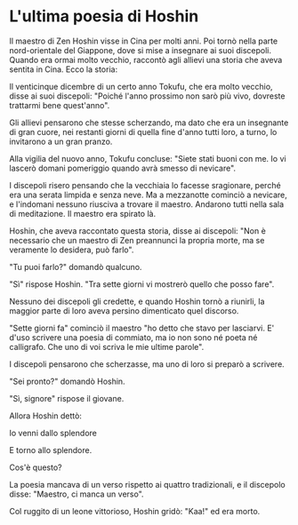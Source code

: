 # L'ultima poesia di Hoshin

Il maestro di Zen Hoshin visse in Cina per molti anni. Poi tornò nella parte nord-orientale del Giappone, dove si mise a insegnare ai suoi discepoli. Quando era ormai molto vecchio, raccontò agli allievi una storia che aveva sentita in Cina. Ecco la storia:

Il venticinque dicembre di un certo anno Tokufu, che era molto vecchio, disse ai suoi discepoli: "Poiché l'anno prossimo non sarò più vivo, dovreste trattarmi bene quest'anno".

Gli allievi pensarono che stesse scherzando, ma dato che era un insegnante di gran cuore, nei restanti giorni di quella fine d'anno tutti loro, a turno, lo invitarono a un gran pranzo.

Alla vigilia del nuovo anno, Tokufu concluse: "Siete stati buoni con me. Io vi lascerò domani pomeriggio quando avrà smesso di nevicare".

I discepoli risero pensando che la vecchiaia lo facesse sragionare, perché era una serata limpida e senza neve. Ma a mezzanotte cominciò a nevicare, e l'indomani nessuno riusciva a trovare il maestro. Andarono tutti nella sala di meditazione. Il maestro era spirato là.

Hoshin, che aveva raccontato questa storia, disse ai discepoli: "Non è necessario che un maestro di Zen preannunci la propria morte, ma se veramente lo desidera, può farlo".

"Tu puoi farlo?" domandò qualcuno.

"Sì" rispose Hoshin. "Tra sette giorni vi mostrerò quello che posso fare".

Nessuno dei discepoli gli credette, e quando Hoshin tornò a riunirli, la maggior parte di loro aveva persino dimenticato quel discorso.

"Sette giorni fa" cominciò il maestro "ho detto che stavo per lasciarvi. E' d'uso scrivere una poesia di commiato, ma io non sono né poeta né calligrafo. Che uno di voi scriva le mie ultime parole".

I discepoli pensarono che scherzasse, ma uno di loro si preparò a scrivere.

"Sei pronto?" domandò Hoshin.

"Sì, signore" rispose il giovane.

Allora Hoshin dettò:

Io venni dallo splendore

E torno allo splendore.

Cos'è questo?

La poesia mancava di un verso rispetto ai quattro tradizionali, e il discepolo disse: "Maestro, ci manca un verso".

Col ruggito di un leone vittorioso, Hoshin gridò: "Kaa!" ed era morto.